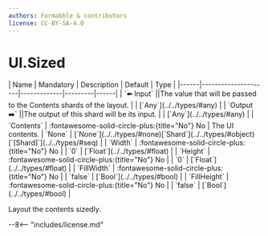 ```yaml
---
authors: Formabble & contributors
license: CC-BY-SA-4.0
---
```



# UI.Sized

<div class="sh-parameters" markdown="1">
| Name | Mandatory | Description | Default | Type |
|------|---------------------|-------------|---------|------|
| `⬅️ Input` ||The value that will be passed to the Contents shards of the layout. | | [`Any`](../../types/#any) |
| `Output ➡️` ||The output of this shard will be its input. | | [`Any`](../../types/#any) |
| `Contents` | :fontawesome-solid-circle-plus:{title="No"} No  | The UI contents. | `None` | [`None`](../../types/#none)[`Shard`](../../types/#object)[`[Shard]`](../../types/#seq) |
| `Width` | :fontawesome-solid-circle-plus:{title="No"} No  |  | `0` | [`Float`](../../types/#float) |
| `Height` | :fontawesome-solid-circle-plus:{title="No"} No  |  | `0` | [`Float`](../../types/#float) |
| `FillWidth` | :fontawesome-solid-circle-plus:{title="No"} No  |  | `false` | [`Bool`](../../types/#bool) |
| `FillHeight` | :fontawesome-solid-circle-plus:{title="No"} No  |  | `false` | [`Bool`](../../types/#bool) |

</div>

Layout the contents sizedly.

--8<-- "includes/license.md"

